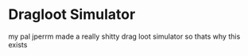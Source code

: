 # Dragloot Simulator

my pal jperrm made a really shitty drag loot simulator so thats why this exists